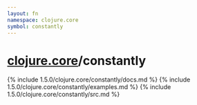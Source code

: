 ```yaml
---
layout: fn
namespace: clojure.core
symbol: constantly
---
```


# [clojure.core](../)/constantly

{% include 1.5.0/clojure.core/constantly/docs.md %}
{% include 1.5.0/clojure.core/constantly/examples.md %}
{% include 1.5.0/clojure.core/constantly/src.md %}

